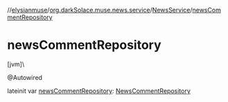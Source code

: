 //[elysianmuse](../../../index.md)/[org.darkSolace.muse.news.service](../index.md)/[NewsService](index.md)/[newsCommentRepository](news-comment-repository.md)

# newsCommentRepository

[jvm]\

@Autowired

lateinit var [newsCommentRepository](news-comment-repository.md): [NewsCommentRepository](../../org.darkSolace.muse.news.repository/-news-comment-repository/index.md)
